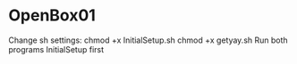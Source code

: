 # OpenBox01
Change sh settings:
chmod +x InitialSetup.sh
chmod +x getyay.sh
Run both programs InitialSetup first


